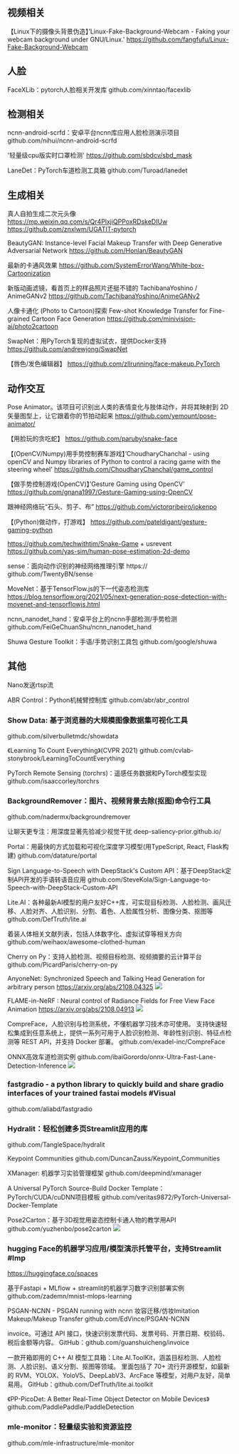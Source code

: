 ## 视频相关

【Linux下的摄像头背景伪造】’Linux-Fake-Background-Webcam - Faking your webcam background under GNU/Linux.'
https://github.com/fangfufu/Linux-Fake-Background-Webcam

## 人脸

FaceXLib：pytorch人脸相关开发库
github.com/xinntao/facexlib

## 检测相关

ncnn-android-scrfd：安卓平台ncnn库应用人脸检测演示项目
github.com/nihui/ncnn-android-scrfd

'轻量级cpu版实时口罩检测' 
https://github.com/sbdcv/sbd_mask

LaneDet：PyTorch车道检测工具箱
github.com/Turoad/lanedet


## 生成相关

真人自拍生成二次元头像
https://mp.weixin.qq.com/s/Qr4PlxjiQPPoxRDskeDIUw https://github.com/znxlwm/UGATIT-pytorch

BeautyGAN: Instance-level Facial Makeup Transfer with Deep Generative Adversarial Network
https://github.com/Honlan/BeautyGAN

最新的卡通风效果
https://github.com/SystemErrorWang/White-box-Cartoonization

新版动画滤镜，看首页上的样品照片还挺不错的 TachibanaYoshino / AnimeGANv2
https://github.com/TachibanaYoshino/AnimeGANv2

人像卡通化 (Photo to Cartoon)探索 Few-shot Knowledge Transfer for Fine-grained Cartoon Face Generation
https://github.com/minivision-ai/photo2cartoon

SwapNet：用PyTorch复现的虚拟试衣，提供Docker支持
https://github.com/andrewjong/SwapNet

【唇色/发色编辑器】
https://github.com/zllrunning/face-makeup.PyTorch

## 动作交互

Pose Animator。该项目可识别出人类的表情变化与肢体动作，并将其映射到 2D 矢量图型上，让它跟着你的节拍动起来
https://github.com/yemount/pose-animator/

【用脸玩的贪吃蛇】
https://github.com/paruby/snake-face

【(OpenCV/Numpy)用手势控制赛车游戏】’ChoudharyChanchal - using openCV and Numpy libraries of Python to control a racing game with the steering wheel'
https://github.com/ChoudharyChanchal/game_control

【做手势控制游戏(OpenCV)】’Gesture Gaming using OpenCV' 
https://github.com/gnana1997/Gesture-Gaming-using-OpenCV

跟神经网络玩“石头、剪子、布”
https://github.com/victorqribeiro/jokenpo

【(Python)做动作，打游戏】
https://github.com/pateldigant/gesture-gaming-python


https://github.com/techwithtim/Snake-Game + usrevent
https://github.com/yas-sim/human-pose-estimation-2d-demo

sense：面向动作识别的神经网络推理引擎
https:// github.com/TwentyBN/sense

MoveNet：基于TensorFlow.js的下一代姿态检测库
https://blog.tensorflow.org/2021/05/next-generation-pose-detection-with-movenet-and-tensorflowjs.html

ncnn_nanodet_hand：安卓平台上的ncnn手部检测/手势检测
github.com/FeiGeChuanShu/ncnn_nanodet_hand

Shuwa Gesture Toolkit：手语/手势识别工具包
github.com/google/shuwa

## 其他

Nano发送rtsp流

ABR Control：Python机械臂控制库
github.com/abr/abr_control

### Show Data: 基于浏览器的大规模图像数据集可视化工具
github.com/silverbulletmdc/showdata 

《Learning To Count Everything》(CVPR 2021) 
github.com/cvlab-stonybrook/LearningToCountEverything

PyTorch Remote Sensing (torchrs)：遥感任务数据和PyTorch模型实现
github.com/isaaccorley/torchrs

### BackgroundRemover：图片、视频背景去除(抠图)命令行工具
github.com/nadermx/backgroundremover 

让聊天更专注：用深度显著先验减少视觉干扰
deep-saliency-prior.github.io/

Portal：用最快的方式加载和可视化深度学习模型(用TypeScript, React, Flask构建)
github.com/datature/portal

Sign Language-to-Speech with DeepStack's Custom API：基于DeepStack定制API开发的手语转语音应用
github.com/SteveKola/Sign-Language-to-Speech-with-DeepStack-Custom-API

Lite.AI：各种最新AI模型的用户友好C++库，可实现目标检测、人脸检测、画风迁移、人脸对齐、人脸识别、分割、着色、人脸属性分析、图像分类、抠图等
github.com/DefTruth/lite.ai

着装人体相关文献列表，包括人体数字化、虚拟试穿等相关方向
github.com/weihaox/awesome-clothed-human

Cherry on Py：支持人脸检测、视频目标检测、视频摘要的云计算平台
github.com/PicardParis/cherry-on-py

AnyoneNet: Synchronized Speech and Talking Head Generation for arbitrary person
https://arxiv.org/abs/2108.04325
![](https://wx3.sinaimg.cn/mw690/5396ee05ly1gtdkkjllf1j20nv099q4z.jpg)

FLAME-in-NeRF : Neural control of Radiance Fields for Free View Face Animation
https://arxiv.org/abs/2108.04913
![](https://wx4.sinaimg.cn/mw690/5396ee05ly1gteqg3aq7bj20vg0omjyw.jpg)

CompreFace，人脸识别与检测系统，不懂机器学习技术亦可使用。
支持快速轻松集成到任意系统上，提供一系列可用于人脸识别检测、年龄性别识别、特征点检测等 REST API，并支持 Docker 部署。
github.com/exadel-inc/CompreFace ​​​​

ONNX高效车道检测实例
github.com/ibaiGorordo/onnx-Ultra-Fast-Lane-Detection-Inference
![](https://wx2.sinaimg.cn/mw690/5396ee05ly1gtyqyoqfk2j20zk0k0kc1.jpg)

### fastgradio - a python library to quickly build and share gradio interfaces of your trained fastai models #Visual
github.com/aliabd/fastgradio

### Hydralit：轻松创建多页Streamlit应用的库
github.com/TangleSpace/hydralit

Keypoint Communities
github.com/DuncanZauss/Keypoint_Communities

XManager: 机器学习实验管理框架
github.com/deepmind/xmanager

A Universal PyTorch Source-Build Docker Template：PyTorch/CUDA/cuDNN项目模板
github.com/veritas9872/PyTorch-Universal-Docker-Template

Pose2Carton：基于3D视觉用姿态控制卡通人物的教学用API
github.com/yuzhenbo/pose2carton
![](https://wx1.sinaimg.cn/mw690/001wUkn3ly1gvdm7xlq6mj615r0m846302.jpg)

### hugging Face的机器学习应用/模型演示托管平台，支持Streamlit #Imp
https://huggingface.co/spaces

基于Fastapi + MLflow + streamlit的机器学习数字识别部署实例
github.com/zademn/mnist-mlops-learning

PSGAN-NCNN - PSGAN running with ncnn 妆容迁移/仿妆Imitation Makeup/Makeup Transfer
github.com/EdVince/PSGAN-NCNN

invoice。可通过 API 接口，快速识别发票代码、发票号码、开票日期、校验码、税后金额等内容。
GitHub：github.com/guanshuicheng/invoice ​​​​

一款开箱即用的 C++ AI 模型工具箱：Lite.AI.ToolKit，涵盖目标检测、人脸检测、人脸识别、语义分割、抠图等领域。
里面包括了 70+ 流行开源模型，如最新的 RVM、YOLOX、YoloV5、DeepLabV3、ArcFace 等模型，对用户友好，简单易用。
GitHub：github.com/DefTruth/lite.ai.toolkit ​​​​

《PP-PicoDet: A Better Real-Time Object Detector on Mobile Devices》
github.com/PaddlePaddle/PaddleDetection

### mle-monitor：轻量级实验和资源监控
github.com/mle-infrastructure/mle-monitor
